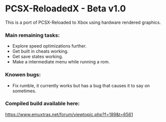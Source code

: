 # PCSX-ReloadedX - Beta v1.0

This is a port of PCSX-Reloaded to Xbox using hardware rendered graphics.

### Main remaining tasks:
- Explore speed optimizations further. 
- Get built in cheats working.
- Get save states working.
- Make a intermediate menu while running a rom.

### Knowen bugs:
- Fix rumble, it currently works but has a bug that causes it to say on sometimes.

### Compiled build available here:
https://www.emuxtras.net/forum/viewtopic.php?f=189&t=6561